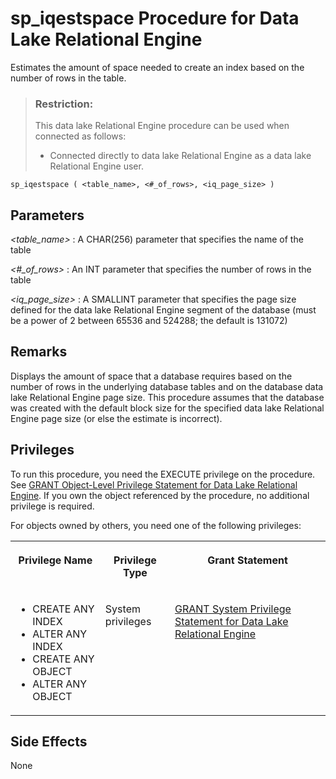 <!-- loioa5a7f06d84f210158e22bbecee776c23 -->

# sp\_iqestspace Procedure for Data Lake Relational Engine

Estimates the amount of space needed to create an index based on the number of rows in the table.



> ### Restriction:  
> This data lake Relational Engine procedure can be used when connected as follows:
> 
> -   Connected directly to data lake Relational Engine as a data lake Relational Engine user.



```
sp_iqestspace ( <table_name>, <#_of_rows>, <iq_page_size> )
```



<a name="loioa5a7f06d84f210158e22bbecee776c23__section_ir4_pmz_mbb"/>

## Parameters

 *<table\_name\>*
 :   A CHAR\(256\) parameter that specifies the name of the table

  *<\#\_of\_rows\>*
 :   An INT parameter that specifies the number of rows in the table

  *<iq\_page\_size\>*
 :   A SMALLINT parameter that specifies the page size defined for the data lake Relational Engine segment of the database \(must be a power of 2 between 65536 and 524288; the default is 131072\)

 

<a name="loioa5a7f06d84f210158e22bbecee776c23__iq_refbb_1561"/>

## Remarks

Displays the amount of space that a database requires based on the number of rows in the underlying database tables and on the database data lake Relational Engine page size. This procedure assumes that the database was created with the default block size for the specified data lake Relational Engine page size \(or else the estimate is incorrect\).



<a name="loioa5a7f06d84f210158e22bbecee776c23__iq_refbb_1560"/>

## Privileges

To run this procedure, you need the EXECUTE privilege on the procedure. See [GRANT Object-Level Privilege Statement for Data Lake Relational Engine](../080-sql-statements/grant-object-level-privilege-statement-for-data-lake-relational-engine-a3e154f.md). If you own the object referenced by the procedure, no additional privilege is required.

For objects owned by others, you need one of the following privileges:


<table>
<tr>
<th valign="top">

Privilege Name



</th>
<th valign="top">

Privilege Type



</th>
<th valign="top">

Grant Statement



</th>
</tr>
<tr>
<td valign="top">

-   CREATE ANY INDEX
-   ALTER ANY INDEX
-   CREATE ANY OBJECT
-   ALTER ANY OBJECT



</td>
<td valign="top">

System privileges



</td>
<td valign="top">

[GRANT System Privilege Statement for Data Lake Relational Engine](../080-sql-statements/grant-system-privilege-statement-for-data-lake-relational-engine-a3dfcb0.md)



</td>
</tr>
</table>



## Side Effects

None

